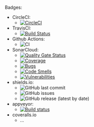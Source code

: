Badges:

* CircleCI:
    * [![CircleCI](https://circleci.com/gh/Hofls/devops.svg?style=shield)](https://app.circleci.com/pipelines/github/Hofls/devops)
* TravisCI:
    * [![Build Status](https://travis-ci.org/Hofls/devops.svg?branch=master)](https://travis-ci.org/Hofls/devops)
* Github Actions:
    * ![CI](https://github.com/Hofls/devops/workflows/CI/badge.svg?branch=master)
* SonarCloud: 
    * [![Quality Gate Status](https://sonarcloud.io/api/project_badges/measure?project=Hofls_devops&metric=alert_status)](https://sonarcloud.io/dashboard?id=Hofls_devops)
    * [![Coverage](https://sonarcloud.io/api/project_badges/measure?project=Hofls_devops&metric=coverage)](https://sonarcloud.io/dashboard?id=Hofls_devops)
    * [![Bugs](https://sonarcloud.io/api/project_badges/measure?project=Hofls_devops&metric=bugs)](https://sonarcloud.io/dashboard?id=Hofls_devops)
    * [![Code Smells](https://sonarcloud.io/api/project_badges/measure?project=Hofls_devops&metric=code_smells)](https://sonarcloud.io/dashboard?id=Hofls_devops)
    * [![Vulnerabilities](https://sonarcloud.io/api/project_badges/measure?project=Hofls_devops&metric=vulnerabilities)](https://sonarcloud.io/dashboard?id=Hofls_devops)
* shields.io:
    * ![GitHub last commit](https://img.shields.io/github/last-commit/hofls/devops)
    * ![GitHub issues](https://img.shields.io/github/issues/hofls/devops)
    * ![GitHub release (latest by date)](https://img.shields.io/github/v/release/hofls/devops)
* appveyor:
    * [![Build status](https://ci.appveyor.com/api/projects/status/uu5b2v80wsaxgowr?svg=true)](https://ci.appveyor.com/project/Hofls/devops)
* coveralls.io
    * ...
